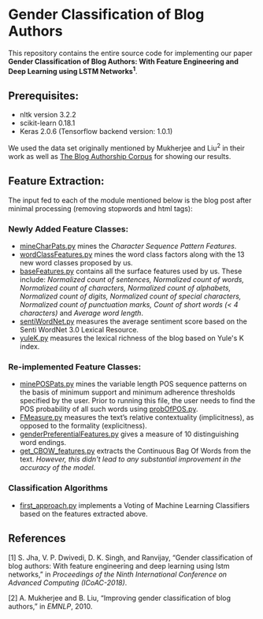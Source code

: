 # Gender Classification of Blog Authors

  This repository contains the entire source code for implementing our paper **Gender Classification of Blog Authors: With Feature Engineering and Deep Learning using LSTM Networks<sup>1</sup>**.
  
## Prerequisites:
  * nltk version 3.2.2
  * scikit-learn  0.18.1
  * Keras 2.0.6 (Tensorflow backend version: 1.0.1)
  
We used the data set originally mentioned by Mukherjee and Liu<sup>2</sup> in their work as well as [The Blog Authorship Corpus](http://u.cs.biu.ac.il/~koppel/BlogCorpus.htm) for showing our results.

## Feature Extraction:
The input fed to each of the module mentioned below is the blog post after minimal processing (removing stopwords and html tags):

### Newly Added Feature Classes:
- [mineCharPats.py](https://github.com/Saurav0074/gender_blog/blob/master/mineCharPats.py) mines the *Character Sequence Pattern Features*.
- [wordClassFeatures.py](https://github.com/Saurav0074/gender_blog/blob/master/wordClassFeatures.py) mines the word class factors along with the 13 new word classes proposed by us.
- [baseFeatures.py](https://github.com/Saurav0074/gender_blog/blob/master/baseFeatures.py) contains all the surface features used by us. These include: *Normalized count of sentences, Normalized count of words, Normalized count of characters, Normalized count of alphabets, Normalized count of digits, Normalized count of special characters,
Normalized count of punctuation marks, Count of short words (< 4 characters)* and *Average word length*.
- [sentiWordNet.py](https://github.com/Saurav0074/gender_blog/blob/master/sentiWordNet.py) measures the average sentiment score based on the Senti WordNet 3.0 Lexical Resource.
- [yuleK.py](https://github.com/Saurav0074/gender_blog/blob/master/yuleK.py) measures the lexical richness of the blog based on Yule's K index.

### Re-implemented Feature Classes:
- [minePOSPats.py](https://github.com/Saurav0074/gender_blog/blob/master/minePOSPats.py) mines the variable length POS sequence patterns on the basis of minimum support and minimum adherence thresholds specified by the user. Prior to running this file, the user needs to find the POS probability of all such words using [probOfPOS.py](https://github.com/Saurav0074/gender_blog/blob/master/probOfPOS.py).
- [FMeasure.py](https://github.com/Saurav0074/gender_blog/blob/master/FMeasure.py) measures the text’s relative contextuality
(implicitness), as opposed to the formality (explicitness).
- [genderPreferentialFeatures.py](https://github.com/Saurav0074/gender_blog/blob/master/genderPreferentialFeatures.py) gives a measure of 10 distinguishing word endings.
- [get_CBOW_features.py](https://github.com/Saurav0074/gender_blog/blob/master/get_CBOW_features.py) extracts the Continuous Bag Of Words from the text. *However, this didn't lead to any substantial improvement in the accuracy of the model.*

### Classification Algorithms
- [first_approach.py](https://github.com/Saurav0074/gender_blog/blob/master/first_approach.py) implements a Voting of Machine Learning Classifiers based on the features extracted above.

## References
[1] S. Jha, V. P. Dwivedi, D. K. Singh, and Ranvijay, “Gender classification of blog authors: With feature
engineering and deep learning using lstm networks,” in *Proceedings of the Ninth International Conference on Advanced
Computing (ICoAC-2018)*.

[2] A. Mukherjee and B. Liu, “Improving gender classification of blog authors,” in *EMNLP*, 2010.
